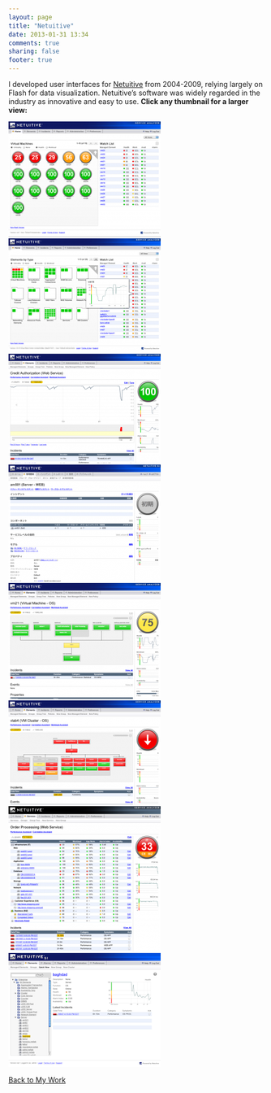 ```yaml
---
layout: page
title: "Netuitive"
date: 2013-01-31 13:34
comments: true
sharing: false
footer: true
---
```


I developed user interfaces for [Netuitive][1] from 2004-2009, relying largely
on Flash for data visualization. Netuitive’s software was widely regarded in
the industry as innovative and easy to use. **Click any thumbnail for a larger
view:**

[![](/images/work/netuitive-dashboard-1-300x227.png)](/images/work/netuitive-dashboard-1.png)
[![](/images/work/netuitive-dashboard-2-300x224.png)](/images/work/netuitive-dashboard-2.png)
[![](/images/work/netuitive-incident-300x215.png)](/images/work/netuitive-incident.png)
[![](/images/work/netuitive-japanese-300x230.png)](/images/work/netuitive-japanese.png)
[![](/images/work/netuitive-service-graph-1-300x228.png)](/images/work/netuitive-service-graph-1.png)
[![](/images/work/netuitive-service-graph-2-300x205.png)](/images/work/netuitive-service-graph-2.png)
[![](/images/work/netuitive-service-table-300x286.png)](/images/work/netuitive-service-table.png)
[![](/images/work/netuitive-tree-300x224.png)](/images/work/netuitive-tree.png)

[Back to My Work](./index.html)

[1]: http://www.netuitive.com/
